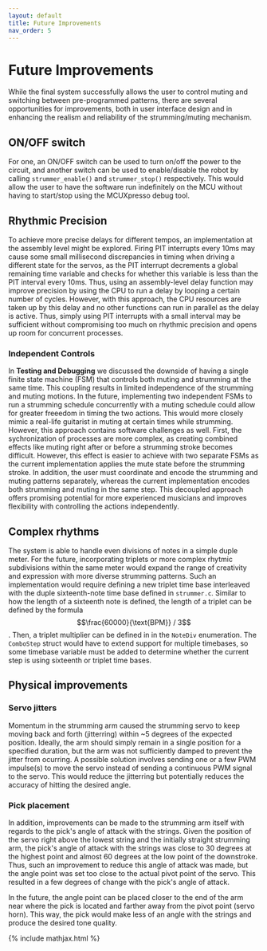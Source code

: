 ```yaml
---
layout: default
title: Future Improvements
nav_order: 5
---
```

# Future Improvements

While the final system successfully allows the user to control muting and switching between pre-programmed patterns, there are several opportunities for improvements, both in user interface design and in enhancing the realism and reliability of the strumming/muting mechanism.

## ON/OFF switch
For one, an ON/OFF switch can be used to turn on/off the power to the circuit, and another switch can be used to enable/disable the robot by calling `strummer_enable()` and `strummer_stop()` respectively. This would allow the user to have the software run indefinitely on the MCU without having to start/stop using the MCUXpresso debug tool.

## Rhythmic Precision
To achieve more precise delays for different tempos, an implementation at the assembly level might be explored. Firing PIT interrupts every 10ms may cause some small millisecond discrepancies in timing when driving a different state for the servos, as the PIT interrupt decrements a global remaining time variable and checks for whether this variable is less than the PIT interval every 10ms. Thus, using an assembly-level delay function may improve precision by using the CPU to run a delay by looping a certain number of cycles. However, with this approach, the CPU resources are taken up by this delay and no other functions can run in parallel as the delay is active. Thus, simply using PIT interrupts with a small interval may be sufficient without compromising too much on rhythmic precision and opens up room for concurrent processes.

### Independent Controls
In **Testing and Debugging** we discussed the downside of having a single finite state machine (FSM) that controls both muting and strumming at the same time. This coupling results in limited independence of the strumming and muting motions. In the future, implementing two independent FSMs to run a strumming schedule concurrently with a muting schedule could allow for greater freeedom in timing the two actions. This would more closely mimic a real-life guitarist in muting at certain times while strumming. However, this approach contains software challenges as well. First, the sychronization of processes are more complex, as creating combined effects like muting right after or before a strumming stroke becomes difficult. However, this effect is easier to achieve with two separate FSMs as the current implementation applies the mute state before the strumming stroke. In addition, the user must coordinate and encode the strumming and muting patterns separately, whereas the current implementation encodes both strumming and muting in the same step. This decoupled approach offers promising potential for more experienced musicians and improves flexibility with controlling the actions independently.

## Complex rhythms
The system is able to handle even divisions of notes in a simple duple meter. For the future, incorporating triplets or more complex rhytmic subdivisions within the same meter would expand the range of creativity and expression with more diverse strumming patterns. Such an implementation would require defining a new triplet time base interleaved with the duple sixteenth-note time base defined in `strummer.c`. Similar to how the length of a sixteenth note is defined, the length of a triplet can be defined by the formula $$\frac{60000}{\text{BPM}} / 3$$. Then, a triplet multiplier can be defined in in the `NoteDiv` enumeration. The `ComboStep` struct would have to extend support for multiple timebases, so some timebase variable must be added to determine whether the current step is using sixteenth or triplet time bases. 

## Physical improvements
### Servo jitters
Momentum in the strumming arm caused the strumming servo to keep moving back and forth (jitterring) within ~5 degrees of the expected position. Ideally, the arm should simply remain in a single position for a specified duration, but the arm was not sufficiently damped to prevent the jitter from ocurring. A possible solution involves sending one or a few PWM impulse(s) to move the servo instead of sending a continuous PWM signal to the servo. This would reduce the jitterring but potentially reduces the accuracy of hitting the desired angle. 

### Pick placement
In addition, improvements can be made to the strumming arm itself with regards to the pick's angle of attack with the strings. Given the position of the servo right above the lowest string and the initially straight strumming arm, the pick's angle of attack with the strings was close to 30 degrees at the highest point and almost 60 degrees at the low point of the downstroke. Thus, such an improvement to reduce this angle of attack was made, but the angle point was set too close to the actual pivot point of the servo. This resulted in a few degrees of change with the pick's angle of attack. 

In the future, the angle point can be placed closer to the end of the arm near where the pick is located and farther away from the pivot point (servo horn). This way, the pick would make less of an angle with the strings and produce the desired tone quality.

{% include mathjax.html %}